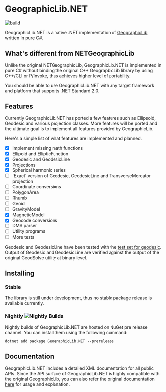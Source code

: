 # GeographicLib.NET

[![build](https://github.com/noelex/GeographicLib.NET/actions/workflows/build.yml/badge.svg)](https://github.com/noelex/GeographicLib.NET/actions/workflows/build.yml)

GeographicLib.NET is a native .NET implementation of [GeographicLib](https://sourceforge.net/p/geographiclib) written in pure C#.

## What's different from NETGeographicLib

Unlike the original NETGeographicLib, GeographicLib.NET is implemented in pure C# without binding the original C++ GeograpbicLib library by using C++/CLI or P/Invoke, thus achieves higher level of portability.

You should be able to use GeographicLib.NET with any target framework and platform that supports .NET Standard 2.0.

## Features
Currently GeographicLib.NET has ported a few features such as Ellipsoid, Geodesic and various projection classes. More features will be ported and the ultimate goal is to implement all features provided by GeographicLib. 

Here's a simple list of what features are implemented and planned.
 - [x] Implement missing math functions
 - [x] Ellipoid and EllipticFunction
 - [x] Geodesic and GeodesicLine
 - [x] Projections
 - [x] Spherical harmonic series
 - [ ] 'Exact' version of Geodesic, GeodesicLine and TransverseMercator projection
 - [ ] Coordinate conversions
 - [ ] PolygonArea
 - [ ] Rhumb
 - [ ] Geoid
 - [ ] GravityModel
 - [x] MagneticModel
 - [x] Geocode conversions
 - [ ] DMS parser
 - [ ] Utility programs
 - [ ] More tests

Geodesic and GeodesicLine have been tested with the [test set for geodesic](https://zenodo.org/record/32156#.YCFzsFBLQ_0).
Output of Geodesic and GeodesicLine are verified against the output of the original GeodSolve utility at binary level.

## Installing
### Stable
The library is still under development, thus no stable package release is available currently.

### Nightly ![Nightly Builds](https://buildstats.info/nuget/GeographicLib.NET?includePreReleases=true)
Nightly builds of GeographicLib.NET are hosted on NuGet pre release channel.
You can install them using the following command:

```
dotnet add package GeographicLib.NET --prerelease
```

## Documentation
GeographicLib.NET includes a detailed XML documentation for all public APIs.
Since the API surface of GeographicLib.NET is highly compatible with the original GeographicLib,
you can also refer the original documentation [here](https://geographiclib.sourceforge.io/html/index.html) for usage and explanation.
